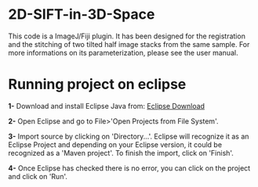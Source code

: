 # 2D-SIFT-in-3D-Space

This code is a ImageJ/Fiji plugin. It has been designed for the registration and the stitching of two tilted half image stacks from the same sample.
For more informations on its parameterization, please see the user manual.

# Running project on eclipse

**1-** Download and install Eclipse Java from: [Eclipse Download](https://www.eclipse.org/downloads/)

**2-** Open Eclipse and go to File>'Open Projects from File System'.

**3-** Import source by clicking on 'Directory...'. Eclipse will recognize it as an Eclipse Project and depending on your Eclipse version, it could be recognized as a 'Maven project'. To finish the import, click on 'Finish'.

**4-** Once Eclipse has checked there is no error, you can click on the project and click on 'Run'.